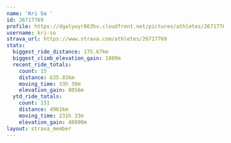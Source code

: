```yaml
---
name: 'Kri So '
id: 26717769
profile: https://dgalywyr863hv.cloudfront.net/pictures/athletes/26717769/7761026/14/large.jpg
username: kri-so
strava_url: https://www.strava.com/athletes/26717769
stats:
  biggest_ride_distance: 175.67km
  biggest_climb_elevation_gain: 1809m
  recent_ride_totals:
    count: 15
    distance: 635.83km
    moving_time: 33h 30m
    elevation_gain: 8056m
  ytd_ride_totals:
    count: 151
    distance: 4961km
    moving_time: 231h 33m
    elevation_gain: 40090m
layout: strava_member
--- 
```

